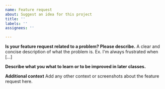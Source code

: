```yaml
---
name: Feature request
about: Suggest an idea for this project
title: ''
labels: ''
assignees: ''

---
```


**Is your feature request related to a problem? Please describe.**
A clear and concise description of what the problem is. Ex. I'm always frustrated when [...]

**Describe what you what to learn or to be improved in later classes.**

**Additional context**
Add any other context or screenshots about the feature request here.
